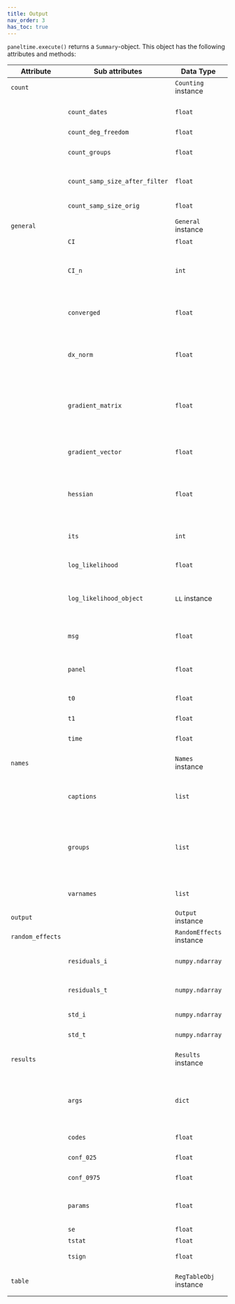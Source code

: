 ```yaml
---
title: Output
nav_order: 3
has_toc: true
---
```




`paneltime.execute()` returns a `Summary`-object. This object has the following attributes and methods:



| Attribute        | Sub attributes               | Data Type           | Explanation                                                                                          |
|------------------|------------------------------|---------------------|------------------------------------------------------------------------------------------------------|
| `count`         |                              | `Counting` instance | Contains counts of the sample                                                                        |
|                | `count_dates`                | `float`             | The number of time observations in the sample after filtering                                        |
|                | `count_deg_freedom`          | `float`             | Degrees of freedom                                                                                   |
|                | `count_groups`               | `float`             | The number of groups in the sample after filtering                                                   |
|                | `count_samp_size_after_filter` | `float`           | The number of observations after filtering                                                            |
|                | `count_samp_size_orig`       | `float`             | The number of original observations                                                                   |
| `general`      |                              | `General` instance  | Contains various information of interest                                                              |
|                | `CI`                         | `float`             | The condition index                                                                                  |
|                | `CI_n`                       | `int`               | The number of variables being dependent (more than 50% of variance) of a high CI>30 factor            |
|                | `converged`                  | `float`             | Indicates whether the maximization procedure converged (`True`) or not (`False`)                     |
|                | `dx_norm`                    | `float`             | The normalized direction for the next iteration. Should be close to 0 for all variables.              |
|                | `gradient_matrix`            | `float`             | The gradient matrix of vectors for each observation, calculated analytically at the final regression coefficients point. |
|                | `gradient_vector`            | `float`             | The gradient vector, calculated analytically at the final regression coefficients point.               |
|                | `hessian`                    | `float`             | The Hessian matrix, calculated analytically at the point of the final regression coefficients point.    |
|                | `its`                        | `int`               | Number of iterations used before the maximum was identified                                         |
|                | `log_likelihood`             | `float`             | The log-likelihood of the regression                                                                   |
|                | `log_likelihood_object`      | `LL` instance       | An object containing the log-likelihood function and data needed to calculate the gradient and Hessian|
|                | `msg`                        | `float`             | Message from the maximization procedure                                                                |
|                | `panel`                      | `float`             | An object containing the data and information about the panel                                           |
|                | `t0`                         | `float`             | Start time for the maximization                                                                        |
|                | `t1`                         | `float`             | End time for the maximization                                                                          |
|                | `time`                       | `float`             | The time the regression took                                                                            |
| `names`        |                              | `Names` instance    | Contains names of variables in various formats                                                         |
|                | `captions`                   | `list`              | List containing captions for each variable, as displayed in the output table                            |
|                | `groups`                     | `list`              | List containing the names of each variable group. For example, 'beta' is the regression coefficient group and 'lambda' is the MA-coefficients group |
|                | `varnames`                   | `list`              | List containing the internal variable names used in the code                                            |
| `output`       |                              | `Output` instance   | For internal use                                                                                       |
| `random_effects` |                            | `RandomEffects` instance | Estimated random/fixed effects                                                                         |
|                | `residuals_i`                | `numpy.ndarray`     | Estimated random/fixed effects for the group dimensions                                                |
|                | `residuals_t`                | `numpy.ndarray`     | Estimated random/fixed effects for the time dimensions                                                 |
|                | `std_i`                      | `numpy.ndarray`     | Estimated volatilities for the group dimensions                                                        |
|                | `std_t`                      | `numpy.ndarray`     | Estimated volatilities for the time dimensions                                                         |
| `results`      |                              | `Results` instance  | Contains regression statistics seen in the regression output table                                      |
|                | `args`                       | `dict`              | Dictionary with the variable groups in `results.names.groups` as keys, containing nx1 matrices of parameter estimates |
|                | `codes`                      | `float`             | Significance codes as displayed in the table                                                            |
|                | `conf_025`                   | `float`             | Lower 5% confidence interval                                                                             |
|                | `conf_0975`                  | `float`             | Upper 5% confidence interval                                                                             |
|                | `params`                     | `float`             | List of regression parameter estimates in the same order as `results.names.captions`                    |
|                | `se`                         | `float`             | Standard errors                                                                                         |
|                | `tstat`                      | `float`             | T-statistics                                                                                            |
|                | `tsign`                      | `float`             | T-test significance levels                                                                              |
| `table`        |                              | `RegTableObj` instance | An object that generates tables. Mostly for internal use.                                              |


